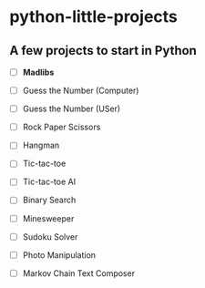 # python-little-projects
## A few projects to start in Python

- [ ] **Madlibs**

- [ ] Guess the Number (Computer)

- [ ] Guess the Number (USer)

- [ ] Rock Paper Scissors

- [ ] Hangman

- [ ] Tic-tac-toe

- [ ] Tic-tac-toe AI

- [ ] Binary Search

- [ ] Minesweeper

- [ ] Sudoku Solver

- [ ] Photo Manipulation

- [ ] Markov Chain Text Composer
